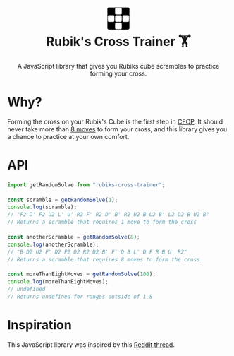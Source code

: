 <h1 align="center">
  <img src="./OTHER/logo.png" alt="Logo" width="50" />
  <br>
  Rubik's Cross Trainer 🏋️
  <br>
</h1>
<p align="center">A JavaScript library that gives you Rubiks cube scrambles to practice forming your cross.</p>

# Why?
Forming the cross on your Rubik's Cube is the first step in [CFOP](https://ruwix.com/the-rubiks-cube/advanced-cfop-fridrich/). It should never take more than [8 moves](https://ruwix.com/the-rubiks-cube/advanced-cfop-fridrich/white-cross/) to form your cross, and this library gives you a chance to practice at your own comfort.

# API
``` js
import getRandomSolve from "rubiks-cross-trainer";

const scramble = getRandomSolve(1);
console.log(scramble);
// "F2 D' F2 U2 L' U' R2 F' R2 D' B' R2 U2 B U2 B' L2 D2 B U2 B"
// Returns a scramble that requires 1 move to form the cross

const anotherScramble = getRandomSolve(8);
console.log(anotherScramble);
// "B D2 U2 F' D2 F2 D2 R2 D2 B' F' D B L' D F R B U' R2"
// Returns a scramble that requires 8 moves to form the cross

const moreThanEightMoves = getRandomSolve(100);
console.log(moreThanEightMoves);
// undefined
// Returns undefined for ranges outside of 1-8
```

# Inspiration
This JavaScript library was inspired by this [Reddit thread](https://www.reddit.com/r/Cubers/comments/30ld5k/cfop_a_tool_ive_made_for_beginners_to_perfect/).
